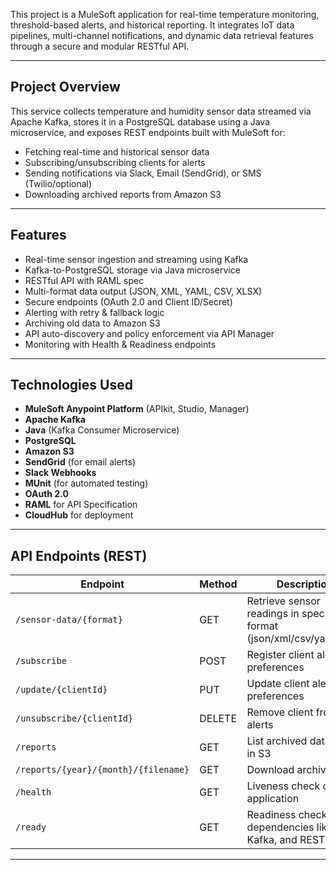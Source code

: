 

This project is a MuleSoft application for real-time temperature monitoring, threshold-based alerts, and historical reporting. It integrates IoT data pipelines, multi-channel notifications, and dynamic data retrieval features through a secure and modular RESTful API.

---

## Project Overview

This service collects temperature and humidity sensor data streamed via Apache Kafka, stores it in a PostgreSQL database using a Java microservice, and exposes REST endpoints built with MuleSoft for:
- Fetching real-time and historical sensor data
- Subscribing/unsubscribing clients for alerts
- Sending notifications via Slack, Email (SendGrid), or SMS (Twilio/optional)
- Downloading archived reports from Amazon S3

---

## Features

- Real-time sensor ingestion and streaming using Kafka
- Kafka-to-PostgreSQL storage via Java microservice
- RESTful API with RAML spec
- Multi-format data output (JSON, XML, YAML, CSV, XLSX)
- Secure endpoints (OAuth 2.0 and Client ID/Secret)
- Alerting with retry & fallback logic
- Archiving old data to Amazon S3
- API auto-discovery and policy enforcement via API Manager
- Monitoring with Health & Readiness endpoints

---

## Technologies Used

- **MuleSoft Anypoint Platform** (APIkit, Studio, Manager)
- **Apache Kafka**
- **Java** (Kafka Consumer Microservice)
- **PostgreSQL**
- **Amazon S3**
- **SendGrid** (for email alerts)
- **Slack Webhooks**
- **MUnit** (for automated testing)
- **OAuth 2.0**
- **RAML** for API Specification
- **CloudHub** for deployment

---

## API Endpoints (REST)

| Endpoint | Method | Description |
|----------|--------|-------------|
| `/sensor-data/{format}` | GET | Retrieve sensor readings in specified format (json/xml/csv/yaml/xlsx) |
| `/subscribe` | POST | Register client alert preferences |
| `/update/{clientId}` | PUT | Update client alert preferences |
| `/unsubscribe/{clientId}` | DELETE | Remove client from alerts |
| `/reports` | GET | List archived data files in S3 |
| `/reports/{year}/{month}/{filename}` | GET | Download archived CSV |
| `/health` | GET | Liveness check of application |
| `/ready` | GET | Readiness check for dependencies like DB, Kafka, and REST APIs |

---
